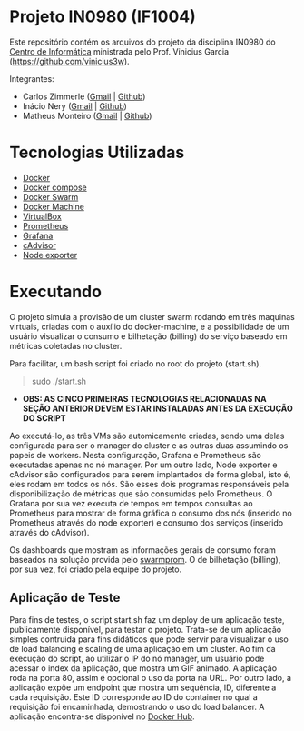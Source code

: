 # Projeto IN0980 (IF1004)
Este repositório contém os arquivos do projeto da disciplina IN0980 do [Centro de Informática](https://www3.cin.ufpe.br/br/) ministrada pelo Prof. Vinicius Garcia (https://github.com/vinicius3w).

Integrantes:
* Carlos Zimmerle ([Gmail](mailto:cezl@cin.ufpe.br) | [Github](https://github.com/carloszimm))
* Inácio Nery ([Gmail](mailto:jinfn@cin.ufpe.br) | [Github](https://github.com/inacionery))
* Matheus Monteiro ([Gmail](mailto:msm2@cin.ufpe.br) | [Github](https://github.com/smbmatheus))

# Tecnologias Utilizadas

* [Docker](https://github.com/docker)
* [Docker compose](https://github.com/docker/compose)
* [Docker Swarm](https://docs.docker.com/engine/swarm/)
* [Docker Machine](https://docs.docker.com/machine/)
* [VirtualBox](https://www.virtualbox.org/)
* [Prometheus](https://github.com/prometheus/prometheus)
* [Grafana](https://github.com/grafana/grafana)
* [cAdvisor](https://github.com/google/cadvisor)
* [Node exporter](https://github.com/prometheus/node_exporter)


# Executando

O projeto simula a provisão de um cluster swarm rodando em três maquinas virtuais, criadas com o auxílio do docker-machine, e a possibilidade de um usuário visualizar o consumo e bilhetação (billing) do serviço baseado em métricas coletadas no cluster.

Para facilitar, um bash script foi criado no root do projeto (start.sh).
> sudo ./start.sh

* **OBS: AS CINCO PRIMEIRAS TECNOLOGIAS RELACIONADAS NA SEÇÃO ANTERIOR DEVEM ESTAR INSTALADAS ANTES DA EXECUÇÃO DO SCRIPT**

Ao executá-lo, as três VMs são automicamente criadas, sendo uma delas configurada para ser o manager do cluster e as outras duas assumindo os papeis de workers. Nesta configuração, Grafana e Prometheus são executadas apenas no nó manager. Por um outro lado, Node exporter e cAdvisor são configurados para serem implantados de forma global, isto é, eles rodam em todos os nós. São esses dois programas responsáveis pela disponibilização de métricas que são consumidas pelo Prometheus. O Grafana por sua vez executa de tempos em tempos consultas ao Prometheus para mostrar de forma gráfica o consumo dos nós (inserido no Prometheus através do node exporter) e consumo dos serviços (inserido através do cAdvisor).

Os dashboards que mostram as informações gerais de consumo foram baseados na solução provida pelo [swarmprom](https://github.com/stefanprodan/swarmprom). O de bilhetação (billing), por sua vez, foi criado pela equipe do projeto.

## Aplicação de Teste
Para fins de testes, o script start.sh faz um deploy de um aplicação teste, publicamente disponível, para testar o projeto. Trata-se de um aplicação simples contruida para fins didáticos que pode servir para visualizar o uso de load balancing e scaling de uma aplicação em um cluster. Ao fim da execução do script, ao utilizar o IP do nó manager, um usuário pode acessar o index da aplicação, que mostra um GIF animado. A aplicação roda na porta 80, assim é opcional o uso da porta na URL. Por outro lado, a aplicação expõe um endpoint que mostra um sequência, ID, diferente a cada requisição. Este ID corresponde ao ID do container no qual a requisição foi encaminhada, demostrando o uso do load balancer. A aplicação encontra-se disponível no [Docker Hub](https://hub.docker.com/r/msfidelis/example-api/).
